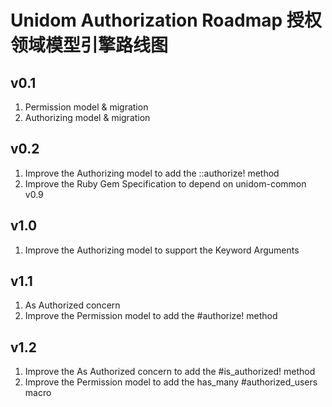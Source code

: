 # Unidom Authorization Roadmap 授权领域模型引擎路线图

## v0.1
1. Permission model & migration
2. Authorizing model & migration

## v0.2
1. Improve the Authorizing model to add the ::authorize! method
2. Improve the Ruby Gem Specification to depend on unidom-common v0.9

## v1.0
1. Improve the Authorizing model to support the Keyword Arguments

## v1.1
1. As Authorized concern
2. Improve the Permission model to add the #authorize! method

## v1.2
1. Improve the As Authorized concern to add the #is_authorized! method
2. Improve the Permission model to add the has_many #authorized_users macro
